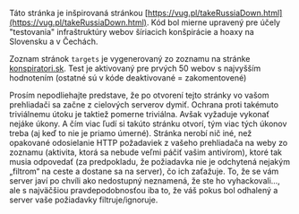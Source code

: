 Táto stránka je inšpirovaná stránkou [https://vug.pl/takeRussiaDown.html](https://vug.pl/takeRussiaDown.html). Kód bol mierne upravený pre účely "testovania" infraštruktúry webov šíriacich konšpirácie a hoaxy na Slovensku a v Čechách.

Zoznam stránok `targets` je vygenerovaný zo zoznamu na stránke [konspiratori.sk](https://konspiratori.sk/zoznam-stranok). Test je aktivovaný pre prvých 50 webov s najvyšším hodnotením (ostatné sú v kóde deaktivované = zakomentovené)

Prosím nepodliehajte predstave, že po otvorení tejto stránky vo vašom prehliadači sa začne z cielových serverov dymiť. Ochrana proti takémuto triviálnemu útoku je taktiež pomerne triviálna. Avšak vyžaduje vykonať nejáke úkony. A čím viac ľudí si takúto stránku otvorí, tým viac tých úkonov treba (aj keď to nie je priamo úmerné). Stránka nerobí nič iné, než opakované odosielanie HTTP požadaviek z vašeho prehliadača na weby zo zoznamu (aktivita, ktorá sa nebude veľmi páčiť vašim antivírom), ktoré tak musia odpovedať (za predpokladu, že požiadavka nie je odchytená nejakým „filtrom“ na ceste a dostane sa na server), čo ich zaťažuje. To, že se vám server javí po chvíli ako nedostupný neznamená, že ste ho vyhackovali..., ale s najväčšiou pravdepodobnosťou iba to, že váš pokus bol odhalený a server vaše požiadavky filtruje/ignoruje.</p>

